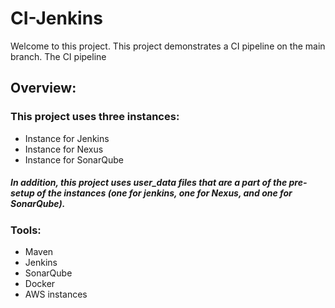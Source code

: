 # CI-Jenkins
Welcome to this project. This project demonstrates a CI pipeline on the main branch.
The CI pipeline 

## Overview:

### This project uses three instances: 
* Instance for Jenkins
* Instance for Nexus
* Instance for SonarQube

##### In addition, this project uses user_data files that are a part of the pre-setup of the instances (one for jenkins, one for Nexus, and one for SonarQube).

### Tools:
* Maven
* Jenkins
* SonarQube
* Docker
* AWS instances



